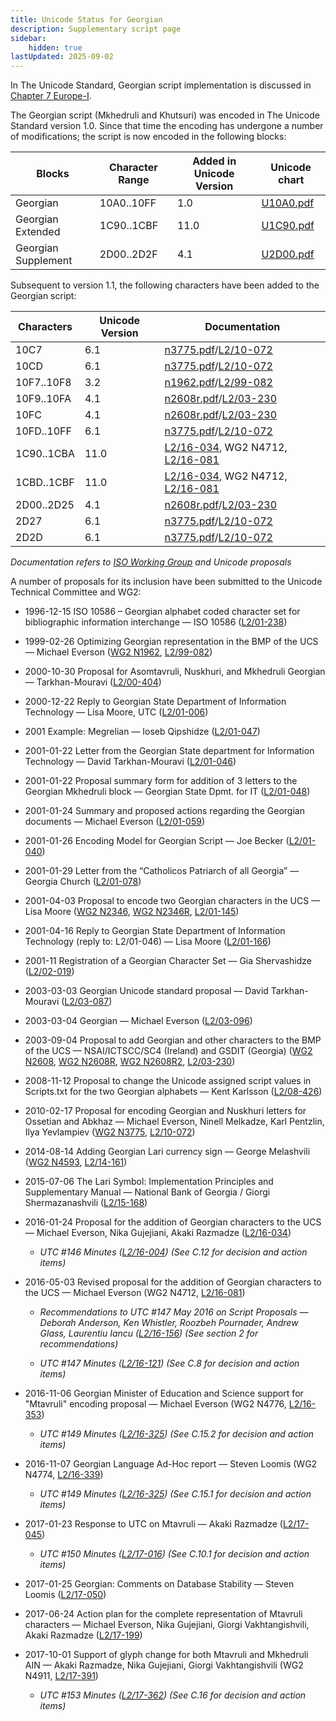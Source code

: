 ```yaml
---
title: Unicode Status for Georgian
description: Supplementary script page
sidebar:
    hidden: true
lastUpdated: 2025-09-02
---
```


In The Unicode Standard, Georgian script implementation is discussed in [Chapter 7 Europe-I](http://www.unicode.org/versions/latest/ch07.pdf).

[comment]: # (end of intro)

[comment]: # (start of blocks)

The Georgian script (Mkhedruli and Khutsuri) was encoded in The Unicode Standard version 1.0. Since that time the encoding has undergone a number of modifications; the script is now encoded in the following blocks:

| Blocks | Character Range | Added in Unicode Version | Unicode chart |
| ------ | --------------- | ------------------------ | ------------- |
| Georgian | 10A0..10FF | 1.0 | [U10A0.pdf](http://www.unicode.org/charts/PDF/U10A0.pdf) |
| Georgian Extended  | 1C90..1CBF  |  11.0  |  [U1C90.pdf](http://www.unicode.org/charts/PDF/U1C90.pdf) |
| Georgian Supplement | 2D00..2D2F | 4.1 | [U2D00.pdf](http://www.unicode.org/charts/PDF/U2D00.pdf) |

[comment]: # (end of blocks)

[comment]: # (start of chars)

Subsequent to version 1.1, the following characters have been added to the Georgian script:

| Characters | Unicode Version | Documentation |
| ---------- | --------------- | ------------- |
| 10C7 | 6.1 | [n3775.pdf](https://www.unicode.org/wg2/docs/n3775.pdf)/[L2/10-072](http://www.unicode.org/cgi-bin/GetMatchingDocs.pl?L2/10-072) |
| 10CD | 6.1 | [n3775.pdf](https://www.unicode.org/wg2/docs/n3775.pdf)/[L2/10-072](http://www.unicode.org/cgi-bin/GetMatchingDocs.pl?L2/10-072) |
| 10F7..10F8 | 3.2 | [n1962.pdf](https://www.unicode.org/wg2/docs/n1962.pdf)/[L2/99-082](http://www.unicode.org/L2/L1999/n1962.pdf) |
| 10F9..10FA | 4.1 | [n2608r.pdf](https://www.unicode.org/wg2/docs/n2608r2.pdf)/[L2/03-230](http://www.unicode.org/cgi-bin/GetMatchingDocs.pl?L2/03-230) |
| 10FC | 4.1 | [n2608r.pdf](https://www.unicode.org/wg2/docs/n2608r2.pdf)/[L2/03-230](http://www.unicode.org/cgi-bin/GetMatchingDocs.pl?L2/03-230) |
| 10FD..10FF | 6.1 | [n3775.pdf](https://www.unicode.org/wg2/docs/n3775.pdf)/[L2/10-072](http://www.unicode.org/cgi-bin/GetMatchingDocs.pl?L2/10-072) |
| 1C90..1CBA  |  11.0  |  [L2/16-034](http://www.unicode.org/cgi-bin/GetMatchingDocs.pl?L2/16-034), WG2 N4712, [L2/16-081](http://www.unicode.org/cgi-bin/GetMatchingDocs.pl?L2/16-081)  |
| 1CBD..1CBF  |  11.0  |  [L2/16-034](http://www.unicode.org/cgi-bin/GetMatchingDocs.pl?L2/16-034), WG2 N4712, [L2/16-081](http://www.unicode.org/cgi-bin/GetMatchingDocs.pl?L2/16-081) |
| 2D00..2D25 | 4.1 | [n2608r.pdf](https://www.unicode.org/wg2/docs/n2608r2.pdf)/[L2/03-230](http://www.unicode.org/cgi-bin/GetMatchingDocs.pl?L2/03-230) |
| 2D27 | 6.1 | [n3775.pdf](https://www.unicode.org/wg2/docs/n3775.pdf)/[L2/10-072](http://www.unicode.org/cgi-bin/GetMatchingDocs.pl?L2/10-072) |
| 2D2D | 6.1 | [n3775.pdf](https://www.unicode.org/wg2/docs/n3775.pdf)/[L2/10-072](http://www.unicode.org/cgi-bin/GetMatchingDocs.pl?L2/10-072) |

_Documentation refers to [ISO Working Group](https://www.unicode.org/wg2/) and Unicode proposals_

[comment]: # (end of chars)

[comment]: # (start of rest)

A number of proposals for its inclusion have been submitted to the Unicode Technical Committee and WG2:

- 1996-12-15 ISO 10586 – Georgian alphabet coded character set for bibliographic information interchange —   ISO 10586 ([L2/01-238](http://www.unicode.org/cgi-bin/GetMatchingDocs.pl?L2/01-238))

- 1999-02-26 Optimizing Georgian representation in the BMP of the UCS — Michael Everson ([WG2 N1962](https://www.unicode.org/wg2/docs/n1962.pdf), [L2/99-082](http://www.unicode.org/L2/L1999/n1962.pdf))

- 2000-10-30 Proposal for Asomtavruli, Nuskhuri, and Mkhedruli Georgian — Tarkhan-Mouravi ([L2/00-404](http://www.unicode.org/cgi-bin/GetMatchingDocs.pl?L2/00-404))

- 2000-12-22 Reply to Georgian State Department of Information Technology — Lisa Moore, UTC ([L2/01-006](http://www.unicode.org/cgi-bin/GetMatchingDocs.pl?L2/01-006))

- 2001 Example: Megrelian — Ioseb Qipshidze ([L2/01-047](http://www.unicode.org/cgi-bin/GetMatchingDocs.pl?L2/01-047))

- 2001-01-22 Letter from the Georgian State department for Information Technology — David Tarkhan-Mouravi ([L2/01-046](http://www.unicode.org/cgi-bin/GetMatchingDocs.pl?L2/01-046))

- 2001-01-22 Proposal summary form for addition of 3 letters to the Georgian Mkhedruli block — Georgian State Dpmt. for IT ([L2/01-048](http://www.unicode.org/cgi-bin/GetMatchingDocs.pl?L2/01-048))

- 2001-01-24 Summary and proposed actions regarding the Georgian documents — Michael Everson ([L2/01-059](http://www.unicode.org/cgi-bin/GetMatchingDocs.pl?L2/01-059))

- 2001-01-26 Encoding Model for Georgian Script — Joe Becker ([L2/01-040](http://www.unicode.org/cgi-bin/GetMatchingDocs.pl?L2/01-040))

- 2001-01-29 Letter from the “Catholicos Patriarch of all Georgia” — Georgia Church ([L2/01-078](http://www.unicode.org/cgi-bin/GetMatchingDocs.pl?L2/01-078))

- 2001-04-03 Proposal to encode two Georgian characters in the UCS — Lisa Moore ([WG2 N2346](https://www.unicode.org/wg2/docs/n2346.pdf), [WG2 N2346R](https://www.unicode.org/wg2/docs/n2346r.pdf), [L2/01-145](http://www.unicode.org/cgi-bin/GetMatchingDocs.pl?L2/01-145))

- 2001-04-16 Reply to Georgian State Department of Information Technology  (reply to: L2/01-046) — Lisa Moore ([L2/01-166](http://www.unicode.org/cgi-bin/GetMatchingDocs.pl?L2/01-166))

- 2001-11 Registration of a Georgian Character Set — Gia Shervashidze ([L2/02-019](http://www.unicode.org/cgi-bin/GetMatchingDocs.pl?L2/02-019))

- 2003-03-03 Georgian Unicode standard proposal — David Tarkhan-Mouravi ([L2/03-087](http://www.unicode.org/cgi-bin/GetMatchingDocs.pl?L2/03-087))

- 2003-03-04 Georgian — Michael Everson ([L2/03-096](http://www.unicode.org/cgi-bin/GetMatchingDocs.pl?L2/03-096))

- 2003-09-04 Proposal to add Georgian and other characters to the BMP of the UCS — NSAI/ICTSCC/SC4 (Ireland) and GSDIT (Georgia) ([WG2 N2608](https://www.unicode.org/wg2/docs/n2608.pdf), [WG2 N2608R](https://www.unicode.org/wg2/docs/n2608r.pdf), [WG2 N2608R2](https://www.unicode.org/wg2/docs/n2608r2.pdf), [L2/03-230](http://www.unicode.org/cgi-bin/GetMatchingDocs.pl?L2/03-230))

- 2008-11-12 Proposal to change the Unicode assigned script values in Scripts.txt for the two Georgian alphabets — Kent Karlsson ([L2/08-426](http://www.unicode.org/cgi-bin/GetMatchingDocs.pl?L2/08-426))

- 2010-02-17 Proposal for encoding Georgian and Nuskhuri letters for Ossetian and Abkhaz — Michael Everson, Ninell Melkadze, Karl Pentzlin, Ilya Yevlampiev ([WG2 N3775](https://www.unicode.org/wg2/docs/n3775.pdf), [L2/10-072](http://www.unicode.org/cgi-bin/GetMatchingDocs.pl?L2/10-072))

- 2014-08-14 Adding Georgian Lari currency sign — George Melashvili ([WG2 N4593](https://www.unicode.org/wg2/docs/n4593.pdf), [L2/14-161](http://www.unicode.org/cgi-bin/GetMatchingDocs.pl?L2/14-161))

- 2015-07-06 The Lari Symbol: Implementation Principles and Supplementary Manual — National Bank of Georgia / Giorgi Shermazanashvili ([L2/15-168](http://www.unicode.org/cgi-bin/GetMatchingDocs.pl?L2/15-168))

- 2016-01-24 Proposal for the addition of Georgian characters to the UCS — Michael Everson, Nika Gujejiani, Akaki Razmadze ([L2/16-034](http://www.unicode.org/cgi-bin/GetMatchingDocs.pl?L2/16-034))

  - _UTC #146 Minutes ([L2/16-004](http://www.unicode.org/cgi-bin/GetMatchingDocs.pl?L2/16-004)) (See C.12 for decision and action items)_

- 2016-05-03 Revised proposal for the addition of Georgian characters to the UCS — Michael Everson (WG2 N4712, [L2/16-081](http://www.unicode.org/cgi-bin/GetMatchingDocs.pl?L2/16-081))

  - _Recommendations to UTC #147 May 2016 on Script Proposals — Deborah Anderson, Ken Whistler, Roozbeh Pournader, Andrew Glass, Laurentiu Iancu ([L2/16-156](http://www.unicode.org/cgi-bin/GetMatchingDocs.pl?L2/16-156)) (See section 2 for recommendations)_

  - _UTC #147 Minutes ([L2/16-121](http://www.unicode.org/cgi-bin/GetMatchingDocs.pl?L2/16-121)) (See C.8 for decision and action items)_

- 2016-11-06 Georgian Minister of Education and Science support for "Mtavruli" encoding proposal — Michael Everson (WG2 N4776, [L2/16-353](http://www.unicode.org/cgi-bin/GetMatchingDocs.pl?L2/16-353))

  - _UTC #149 Minutes ([L2/16-325](http://www.unicode.org/L2/L2016/16325.htm)) (See C.15.2 for decision and action items)_

- 2016-11-07 Georgian Language Ad-Hoc report — Steven Loomis (WG2 N4774, [L2/16-339](http://www.unicode.org/cgi-bin/GetMatchingDocs.pl?L2/16-339))

  - _UTC #149 Minutes ([L2/16-325](http://www.unicode.org/L2/L2016/16325.htm)) (See C.15.1 for decision and action items)_

- 2017-01-23 Response to UTC on Mtavruli — Akaki Razmadze ([L2/17-045](http://www.unicode.org/cgi-bin/GetMatchingDocs.pl?L2/17-045))

  - _UTC #150 Minutes ([L2/17-016](http://www.unicode.org/L2/L2017/17016.htm)) (See C.10.1 for decision and action items)_

- 2017-01-25 Georgian: Comments on Database Stability — Steven Loomis ([L2/17-050](http://www.unicode.org/cgi-bin/GetMatchingDocs.pl?L2/17-050))

- 2017-06-24 Action plan for the complete representation of Mtavruli characters — Michael Everson, Nika Gujejiani, Giorgi Vakhtangishvili, Akaki Razmadze     ([L2/17-199](http://www.unicode.org/cgi-bin/GetMatchingDocs.pl?L2/17-199))

- 2017-10-01 Support of glyph change for both Mtavruli and Mkhedruli AIN — Akaki Razmadze, Nika Gujejiani, Giorgi Vakhtangishvili (WG2 N4911, [L2/17-391](http://www.unicode.org/cgi-bin/GetMatchingDocs.pl?L2/17-391))

  - _UTC #153 Minutes ([L2/17-362](http://www.unicode.org/L2/L2017/17362.htm)) (See C.16 for decision and action items)_
